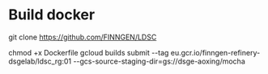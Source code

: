 
# Build docker

git clone https://github.com/FINNGEN/LDSC



chmod +x Dockerfile
gcloud builds submit --tag  eu.gcr.io/finngen-refinery-dsgelab/ldsc_rg:01  --gcs-source-staging-dir=gs://dsge-aoxing/mocha


